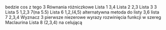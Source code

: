 bedzie cos z tego
3 Równania różniczkowe
Lista 1 3,4
Lista 2 2,3
Lista 3 3
Lista 5 1,2,3 7(na 5.5)
Lista 6 1,2,(4,5) alternatywna metoda do listy 3,6
lista 7 2,3,4 Wyznacz 3 pierwsze niezerowe wyrazy rozwinięcia funkcji w szereg Maclaurina
Lista 8 (2,3,4) na celującą
